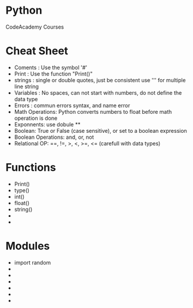 # Python
CodeAcademy Courses

<h1> Cheat Sheet </h1>

<div>
  <ul>
    <li>Coments   : Use the symbol '#'</li>
    <li>Print     : Use the function "Print()"</li>
    <li>strings   : single or double quotes, just be consistent use ''' for multiple line string</li>
    <li>Variables : No spaces, can not start with numbers, do not define the data type</li>
    <li>Errors    : commun errors syntax, and name error</li>
    <li> Math Operations: Python converts numbers to float before math operation is done</li>
    <li>Exponnents: use dobule **</li>
    <li>Boolean: True or False (case sensitive), or set to a boolean expression</li>
    <li>Boolean Operations: and, or, not</li>
    <li>Relational OP: ==, !=, >, <, >=, <=    (carefull with data types)</li>
  </ul>

</div>


<h1>Functions</h1>
<div>
  <ul>
    <li>Print()</li>
    <li>type()</li>
    <li>int() </li>
    <li>float()</li>
    <li>string()</li>
    <li> </li>
    <li> </li>
    
  </ul>
</div>
  
 <h1>Modules</h1>
<div>
  <ul>
    <li>import random</li>
    <li></li>
    <li></li>
    <li></li>
    <li></li>
    <li> </li>
    <li> </li>
    
  </ul>
</div>
